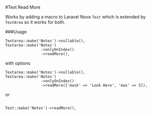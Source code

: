 #Text Read More

Works by adding a macro to Laravel Nova `Text` which is extended by `TextArea` so it works for both.

###Usage

```$xslt
Textarea::make('Notes')->nullable(),
Textarea::make('Notes')
                ->onlyOnIndex()
                ->readMore(),
```

with options

```$xslt
Textarea::make('Notes')->nullable(),
Textarea::make('Notes')
                ->onlyOnIndex()
                ->readMore(['mask' => 'Look Here', 'max' => 5]),
```

or

```$xslt

Text::make('Notes')->readMore(),

```
